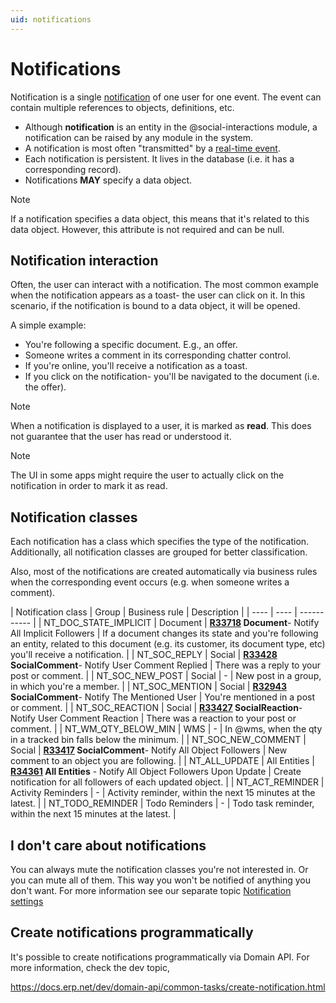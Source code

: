 ```yaml
---
uid: notifications
---
```


# Notifications

Notification is a single [notification](https://docs.erp.net/model/entities/Communities.Notifications.html) of one user for one event. 
The event can contain multiple references to objects, definitions, etc.

- Although **notification** is an entity in the @social-interactions module, a notification can be raised by any module in the system.
- A notification is most often "transmitted" by a [real-time event](../../../../advanced/concepts/real-time-events.md).
- Each notification is persistent. It lives in the database (i.e. it has a corresponding record).
- Notifications **MAY** specify a data object.

> [!NOTE]
> If a notification specifies a data object, this means that it's related to this data object. However, this attribute is not required and can be null.

## Notification interaction

Often, the user can interact with a notification. 
The most common example when the notification appears as a toast- the user can click on it. 
In this scenario, if the notification is bound to a data object, it will be opened.

A simple example:
- You're following a specific document. E.g., an offer.
- Someone writes a comment in its corresponding chatter control.
- If you're online, you'll receive a notification as a toast.
- If you click on the notification- you'll be navigated to the document (i.e. the offer).

> [!NOTE]
> When a notification is displayed to a user, it is marked as **read**. This does not guarantee that the user has read or understood it.
 
> [!NOTE] 
> The UI in some apps might require the user to actually click on the notification in order to mark it as read.

## Notification classes

Each notification has a class which specifies the type of the notification. Additionally, all notification classes are grouped for better classification.

Also, most of the notifications are created automatically via business rules when the corresponding event occurs (e.g. when someone writes a comment).

| Notification class | Group | Business rule | Description |
| ---- | ---- | ----------- |
| NT_DOC_STATE_IMPLICIT | Document | **[R33718](https://docs.erp.net/model/business-rules/R33718.html) Document**- Notify All Implicit Followers | If a document changes its state and you're following an entity, related to this document (e.g. its customer, its document type, etc) you'll receive a notification. |
| NT_SOC_REPLY | Social | **[R33428](https://docs.erp.net/model/business-rules/R33428.html) SocialComment**- Notify User Comment Replied | There was a reply to your post or comment. |
| NT_SOC_NEW_POST | Social | -  | New post in a group, in which you're a member. |
| NT_SOC_MENTION | Social | **[R32943](https://docs.erp.net/model/business-rules/R32943.html) SocialComment**- Notify The Mentioned User | You're mentioned in a post or comment. |
| NT_SOC_REACTION | Social | **[R33427](https://docs.erp.net/model/business-rules/R33427.html) SocialReaction**- Notify User Comment Reaction | There was a reaction to your post or comment. |
| NT_WM_QTY_BELOW_MIN | WMS | - | In @wms, when the qty in a tracked bin falls below the minimum. |
| NT_SOC_NEW_COMMENT | Social | **[R33417](https://docs.erp.net/model/business-rules/R33417.html) SocialComment**- Notify All Object Followers | New comment to an object you are following. |
| NT_ALL_UPDATE | All Entities | **[R34361](https://docs.erp.net/model/business-rules/R34361.html) All Entities** - Notify All Object Followers Upon Update | Create notification for all followers of each updated object. |
| NT_ACT_REMINDER | Activity Reminders | - | Activity reminder, within the next 15 minutes at the latest. |
| NT_TODO_REMINDER | Todo Reminders | - | Todo task reminder, within the next 15 minutes at the latest. |

## I don't care about notifications

You can always mute the notification classes you're not interested in. Or you can mute all of them. 
This way you won't be notified of anything you don't want. 
For more information see our separate topic [Notification settings](./settings.md)

## Create notifications programmatically

It's possible to create notifications programmatically via Domain API. For more information, check the dev topic,

https://docs.erp.net/dev/domain-api/common-tasks/create-notification.html
